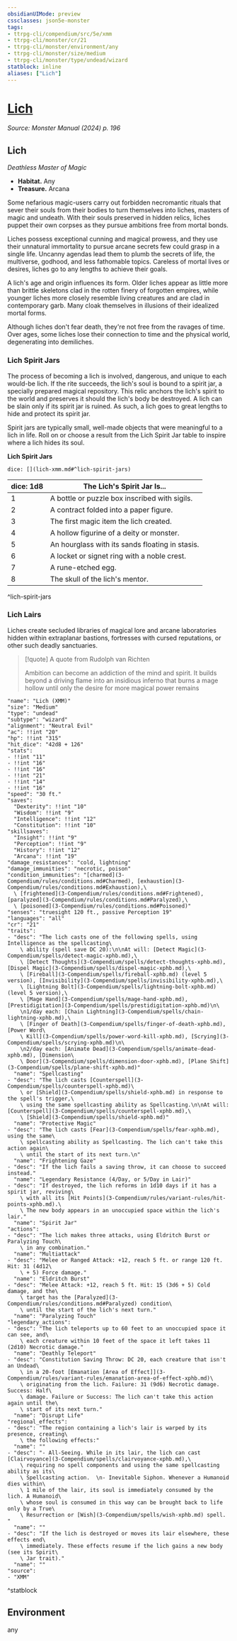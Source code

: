 ```yaml
---
obsidianUIMode: preview
cssclasses: json5e-monster
tags:
- ttrpg-cli/compendium/src/5e/xmm
- ttrpg-cli/monster/cr/21
- ttrpg-cli/monster/environment/any
- ttrpg-cli/monster/size/medium
- ttrpg-cli/monster/type/undead/wizard
statblock: inline
aliases: ["Lich"]
---
```

# [Lich](3-Compendium\bestiary\undead/lich-xmm.md)
*Source: Monster Manual (2024) p. 196*  

## Lich

*Deathless Master of Magic*

- **Habitat.** Any  
- **Treasure.** Arcana  

Some nefarious magic-users carry out forbidden necromantic rituals that sever their souls from their bodies to turn themselves into liches, masters of magic and undeath. With their souls preserved in hidden relics, liches puppet their own corpses as they pursue ambitions free from mortal bonds.

Liches possess exceptional cunning and magical prowess, and they use their unnatural immortality to pursue arcane secrets few could grasp in a single life. Uncanny agendas lead them to plumb the secrets of life, the multiverse, godhood, and less fathomable topics. Careless of mortal lives or desires, liches go to any lengths to achieve their goals.

A lich's age and origin influences its form. Older liches appear as little more than brittle skeletons clad in the rotten finery of forgotten empires, while younger liches more closely resemble living creatures and are clad in contemporary garb. Many cloak themselves in illusions of their idealized mortal forms.

Although liches don't fear death, they're not free from the ravages of time. Over ages, some liches lose their connection to time and the physical world, degenerating into demiliches.

### Lich Spirit Jars

The process of becoming a lich is involved, dangerous, and unique to each would-be lich. If the rite succeeds, the lich's soul is bound to a spirit jar, a specially prepared magical repository. This relic anchors the lich's spirit to the world and preserves it should the lich's body be destroyed. A lich can be slain only if its spirit jar is ruined. As such, a lich goes to great lengths to hide and protect its spirit jar.

Spirit jars are typically small, well-made objects that were meaningful to a lich in life. Roll on or choose a result from the Lich Spirit Jar table to inspire where a lich hides its soul.

**Lich Spirit Jars**

`dice: [](lich-xmm.md#^lich-spirit-jars)`

| dice: 1d8 | The Lich's Spirit Jar Is... |
|-----------|-----------------------------|
| 1 | A bottle or puzzle box inscribed with sigils. |
| 2 | A contract folded into a paper figure. |
| 3 | The first magic item the lich created. |
| 4 | A hollow figurine of a deity or monster. |
| 5 | An hourglass with its sands floating in stasis. |
| 6 | A locket or signet ring with a noble crest. |
| 7 | A rune-etched egg. |
| 8 | The skull of the lich's mentor. |
^lich-spirit-jars

### Lich Lairs

Liches create secluded libraries of magical lore and arcane laboratories hidden within extraplanar bastions, fortresses with cursed reputations, or other such deadly sanctuaries.

> [!quote] A quote from Rudolph van Richten  
> 
> Ambition can become an addiction of the mind and spirit. It builds beyond a driving flame into an insidious inferno that burns a mage hollow until only the desire for more magical power remains


```statblock
"name": "Lich (XMM)"
"size": "Medium"
"type": "undead"
"subtype": "wizard"
"alignment": "Neutral Evil"
"ac": !!int "20"
"hp": !!int "315"
"hit_dice": "42d8 + 126"
"stats":
- !!int "11"
- !!int "16"
- !!int "16"
- !!int "21"
- !!int "14"
- !!int "16"
"speed": "30 ft."
"saves":
  "Dexterity": !!int "10"
  "Wisdom": !!int "9"
  "Intelligence": !!int "12"
  "Constitution": !!int "10"
"skillsaves":
  "Insight": !!int "9"
  "Perception": !!int "9"
  "History": !!int "12"
  "Arcana": !!int "19"
"damage_resistances": "cold, lightning"
"damage_immunities": "necrotic, poison"
"condition_immunities": "[charmed](3-Compendium/rules/conditions.md#Charmed), [exhaustion](3-Compendium/rules/conditions.md#Exhaustion),\
  \ [frightened](3-Compendium/rules/conditions.md#Frightened), [paralyzed](3-Compendium/rules/conditions.md#Paralyzed),\
  \ [poisoned](3-Compendium/rules/conditions.md#Poisoned)"
"senses": "truesight 120 ft., passive Perception 19"
"languages": "all"
"cr": "21"
"traits":
- "desc": "The lich casts one of the following spells, using Intelligence as the spellcasting\
    \ ability (spell save DC 20):\n\nAt will: [Detect Magic](3-Compendium/spells/detect-magic-xphb.md),\
    \ [Detect Thoughts](3-Compendium/spells/detect-thoughts-xphb.md), [Dispel Magic](3-Compendium/spells/dispel-magic-xphb.md),\
    \ [Fireball](3-Compendium/spells/fireball-xphb.md) (level 5 version), [Invisibility](3-Compendium/spells/invisibility-xphb.md),\
    \ [Lightning Bolt](3-Compendium/spells/lightning-bolt-xphb.md) (level 5 version),\
    \ [Mage Hand](3-Compendium/spells/mage-hand-xphb.md), [Prestidigitation](3-Compendium/spells/prestidigitation-xphb.md)\n\
    \n1/day each: [Chain Lightning](3-Compendium/spells/chain-lightning-xphb.md),\
    \ [Finger of Death](3-Compendium/spells/finger-of-death-xphb.md), [Power Word\
    \ Kill](3-Compendium/spells/power-word-kill-xphb.md), [Scrying](3-Compendium/spells/scrying-xphb.md)\n\
    \n2/day each: [Animate Dead](3-Compendium/spells/animate-dead-xphb.md), [Dimension\
    \ Door](3-Compendium/spells/dimension-door-xphb.md), [Plane Shift](3-Compendium/spells/plane-shift-xphb.md)"
  "name": "Spellcasting"
- "desc": "The lich casts [Counterspell](3-Compendium/spells/counterspell-xphb.md)\
    \ or [Shield](3-Compendium/spells/shield-xphb.md) in response to the spell's trigger,\
    \ using the same spellcasting ability as Spellcasting.\n\nAt will: [Counterspell](3-Compendium/spells/counterspell-xphb.md),\
    \ [Shield](3-Compendium/spells/shield-xphb.md)"
  "name": "Protective Magic"
- "desc": "The lich casts [Fear](3-Compendium/spells/fear-xphb.md), using the same\
    \ spellcasting ability as Spellcasting. The lich can't take this action again\
    \ until the start of its next turn.\n"
  "name": "Frightening Gaze"
- "desc": "If the lich fails a saving throw, it can choose to succeed instead."
  "name": "Legendary Resistance (4/Day, or 5/Day in Lair)"
- "desc": "If destroyed, the lich reforms in 1d10 days if it has a spirit jar, reviving\
    \ with all its [Hit Points](3-Compendium/rules/variant-rules/hit-points-xphb.md).\
    \ The new body appears in an unoccupied space within the lich's lair."
  "name": "Spirit Jar"
"actions":
- "desc": "The lich makes three attacks, using Eldritch Burst or Paralyzing Touch\
    \ in any combination."
  "name": "Multiattack"
- "desc": "Melee or Ranged Attack: +12, reach 5 ft. or range 120 ft. Hit: 31 (4d12\
    \ + 5) Force damage."
  "name": "Eldritch Burst"
- "desc": "Melee Attack: +12, reach 5 ft. Hit: 15 (3d6 + 5) Cold damage, and the\
    \ target has the [Paralyzed](3-Compendium/rules/conditions.md#Paralyzed) condition\
    \ until the start of the lich's next turn."
  "name": "Paralyzing Touch"
"legendary_actions":
- "desc": "The lich teleports up to 60 feet to an unoccupied space it can see, and\
    \ each creature within 10 feet of the space it left takes 11 (2d10) Necrotic damage."
  "name": "Deathly Teleport"
- "desc": "Constitution Saving Throw: DC 20, each creature that isn't an Undead\
    \ in a 20-foot [Emanation [Area of Effect]](3-Compendium/rules/variant-rules/emanation-area-of-effect-xphb.md)\
    \ originating from the lich. Failure: 31 (9d6) Necrotic damage. Success: Half\
    \ damage. Failure or Success: The lich can't take this action again until the\
    \ start of its next turn."
  "name": "Disrupt Life"
"regional_effects":
- "desc": "The region containing a lich's lair is warped by its presence, creating\
    \ the following effects:"
  "name": ""
- "desc": "- All-Seeing. While in its lair, the lich can cast [Clairvoyance](3-Compendium/spells/clairvoyance-xphb.md),\
    \ requiring no spell components and using the same spellcasting ability as its\
    \ Spellcasting action.  \n- Inevitable Siphon. Whenever a Humanoid dies within\
    \ 1 mile of the lair, its soul is immediately consumed by the lich. A Humanoid\
    \ whose soul is consumed in this way can be brought back to life only by a True\
    \ Resurrection or [Wish](3-Compendium/spells/wish-xphb.md) spell.  "
  "name": ""
- "desc": "If the lich is destroyed or moves its lair elsewhere, these effects end\
    \ immediately. These effects resume if the lich gains a new body (see its Spirit\
    \ Jar trait)."
  "name": ""
"source":
- "XMM"
```
^statblock

## Environment

any